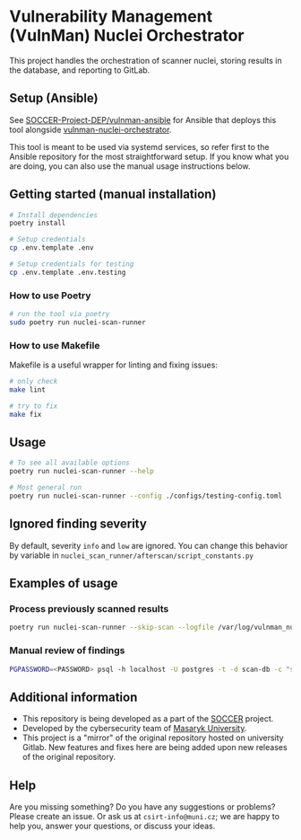 # Vulnerability Management (VulnMan) Nuclei Orchestrator

This project handles the orchestration of scanner nuclei, storing results in the database, and reporting to GitLab.

## Setup (Ansible)

See [SOCCER-Project-DEP/vulnman-ansible](https://github.com/SOCCER-Project-DEP/vulnman-ansible) for Ansible that deploys this tool alongside [vulnman-nuclei-orchestrator](https://github.com/SOCCER-Project-DEP/vulnman-nuclei-orchestrator).

This tool is meant to be used via systemd services, so refer first to the Ansible repository for the most straightforward setup. 
If you know what you are doing, you can also use the manual usage instructions below.

## Getting started (manual installation)

```bash
# Install dependencies
poetry install

# Setup credentials
cp .env.template .env

# Setup credentials for testing
cp .env.template .env.testing
```

### How to use Poetry

```bash
# run the tool via poetry
sudo poetry run nuclei-scan-runner
```

### How to use Makefile

Makefile is a useful wrapper for linting and fixing issues:

```bash
# only check
make lint

# try to fix
make fix
```

## Usage

```bash
# To see all available options
poetry run nuclei-scan-runner --help 

# Most general run
poetry run nuclei-scan-runner --config ./configs/testing-config.toml
```

## Ignored finding severity

By default, severity `info` and `low` are ignored. You can change this behavior by variable in `nuclei_scan_runner/afterscan/script_constants.py`

## Examples of usage

### Process previously scanned results

```bash
poetry run nuclei-scan-runner --skip-scan --logfile /var/log/vulnman_nuclei/logs/scheduled.ndjson.1 --results /var/log/vulnman_nuclei/results/scheduled/2024-09-12T03\:49\:33.433654.json --gitlab-project-id 6355
```

### Manual review of findings

```bash
PGPASSWORD=<PASSWORD> psql -h localhost -U postgres -t -d scan-db -c "select finding from findings" | jq -r | jq '{matched_at: .["matched-at"], name: .info.name}'
```

## Additional information

- This repository is being developed as a part of the [SOCCER](https://soccer.agh.edu.pl/en/) project.
- Developed by the cybersecurity team of [Masaryk University](https://www.muni.cz/en).
- This project is a "mirror" of the original repository hosted on university Gitlab. New features and fixes here are being added upon new releases of the original repository.

## Help

Are you missing something? Do you have any suggestions or problems? Please create an issue.
Or ask us at `csirt-info@muni.cz`; we are happy to help you, answer your questions, or discuss your ideas.
